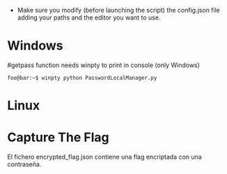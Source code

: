 - Make sure you modify (before launching the script) the config.json file adding your paths and the editor you want to use.

# Windows
#getpass function needs winpty to print in console (only Windows)
```console
foo@bar:~$ winpty python PasswordLocalManager.py
```
   
# Linux

# Capture The Flag
El fichero encrypted_flag.json contiene una flag encriptada con una contraseña.
